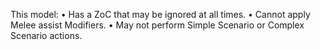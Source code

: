 This model:
• Has a ZoC that may be ignored at all times.
• Cannot apply Melee assist Modifiers.
• May not perform Simple Scenario or Complex Scenario actions.